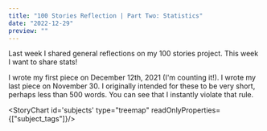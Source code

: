 ```yaml
---
title: "100 Stories Reflection | Part Two: Statistics"
date: "2022-12-29"
preview: ""
---
```


<script>
	import StoryChart from "$lib/components/StoryChart.svelte";
</script>

Last week I shared general reflections on my 100 stories project. This week I want to share stats!

<StoryChart id='wordlength'/>

I wrote my first piece on December 12th, 2021 (I'm counting it!). I wrote my last piece on November 30. I originally intended for these to be very short, perhaps less than 500 words. You can see that I instantly violate that rule.

<!-- <StoryChart id='wordlengthtrend' trend/> -->

<StoryChart id='subjects' type="treemap" readOnlyProperties={["subject_tags"]}/>

<StoryChart id='general' type="treemap"/>
